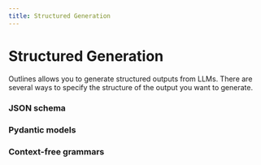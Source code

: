 ```yaml
---
title: Structured Generation
---
```


# Structured Generation

Outlines allows you to generate structured outputs from LLMs. There are several ways to specify the structure of the output you want to generate.

### JSON schema

### Pydantic models

### Context-free grammars
